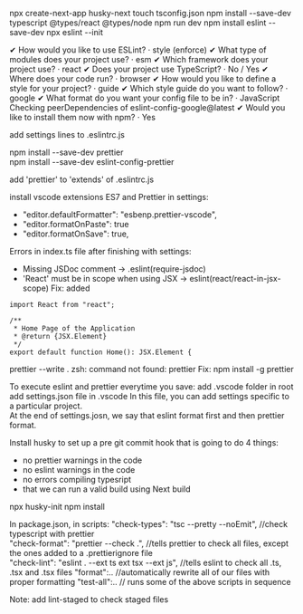 npx create-next-app husky-next
touch tsconfig.json
npm install --save-dev typescript @types/react @types/node
npm run dev
npm install eslint --save-dev
npx eslint --init

✔ How would you like to use ESLint? · style (enforce)
✔ What type of modules does your project use? · esm
✔ Which framework does your project use? · react
✔ Does your project use TypeScript? · No / Yes
✔ Where does your code run? · browser
✔ How would you like to define a style for your project? · guide
✔ Which style guide do you want to follow? · google
✔ What format do you want your config file to be in? · JavaScript
Checking peerDependencies of eslint-config-google@latest
✔ Would you like to install them now with npm? · Yes

add settings lines to .eslintrc.js

npm install --save-dev prettier  
npm install --save-dev eslint-config-prettier

add 'prettier' to 'extends' of .eslintrc.js

install vscode extensions ES7 and Prettier
in settings:

- "editor.defaultFormatter": "esbenp.prettier-vscode",
- "editor.formatOnPaste": true
- "editor.formatOnSave": true,

Errors in index.ts file after finishing with settings:

- Missing JSDoc comment -> .eslint(require-jsdoc)
- 'React' must be in scope when using JSX -> eslint(react/react-in-jsx-scope)
  Fix: added

```
import React from "react";

/**
 * Home Page of the Application
 * @return {JSX.Element}
 */
export default function Home(): JSX.Element {
```

prettier --write .
zsh: command not found: prettier
Fix: npm install -g prettier

To execute eslint and prettier everytime you save:
add .vscode folder in root
add settings.json file in .vscode
In this file, you can add settings specific to a particular project.  
At the end of settings.josn, we say that eslint format first and then prettier format.

Install husky to set up a pre git commit hook that is going to do 4 things:

- no prettier warnings in the code
- no eslint warnings in the code
- no errors compiling typesript
- that we can run a valid build using Next build

npx husky-init
npm install

In package.json, in scripts:
"check-types": "tsc --pretty --noEmit", //check typescript with prettier  
"check-format": "prettier --check .", //tells prettier to check all files, except the ones added to a .prettierignore file  
"check-lint": "eslint . --ext ts ext tsx --ext js", //tells eslint to check all .ts, .tsx and .tsx files
"format":.. //automatically rewrite all of our files with proper formatting
"test-all":.. // runs some of the above scripts in sequence

Note: add lint-staged to check staged files
